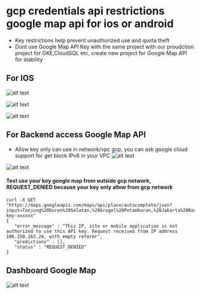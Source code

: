 # gcp credentials api restrictions google map api for ios or android
- Key restrictions help prevent unauthorized use and quota theft
- Dont use Google Map API Key with the same project with our proudction project for GKE,CloudSQL etc, create new project for Google Map API for stability

## For IOS
![alt text](https://i.imgur.com/qWIOaRW.png)

![alt text](https://i.imgur.com/vTKWsZU.png)

![alt text](https://i.imgur.com/uQo4eqt.png)

## For Backend access Google Map API
- Allow key only can use in network/vpc gcp, you can ask google cloud support for get block IPv6 in your VPC
![alt text](https://i.imgur.com/mCAvFF0.png)

![alt text](https://i.imgur.com/83w0PaG.png)

#### Test use your key google map from outside gcp network, REQUEST_DENIED because your key only allow from gcp network
```
curl -X GET "https://maps.googleapis.com/maps/api/place/autocomplete/json?input=Tanjung%20Duren%20Selatan,%20Grogol%20Petamburan,%20Jakarta%20Barat,%20DKI%20Jakarta,%20Indonesia&key=your-key-xxxxxx"
{
   "error_message" : "This IP, site or mobile application is not authorized to use this API key. Request received from IP address 106.250.163.24, with empty referer",
   "predictions" : [],
   "status" : "REQUEST_DENIED"
}
```

## Dashboard Google Map
![alt text](https://i.imgur.com/TbHSNVN.png)
